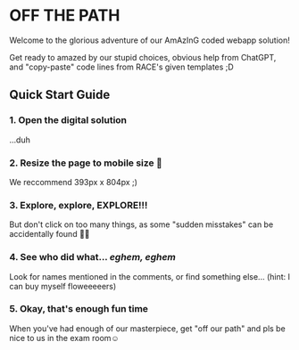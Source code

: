 # OFF THE PATH 

Welcome to the glorious adventure of our AmAzInG coded webapp solution!

Get ready to amazed by our stupid choices, obvious help from ChatGPT, and "copy-paste" code lines from RACE's given templates ;D


## Quick Start Guide

### 1. Open the digital solution

...duh


### 2. Resize the page to mobile size 📲

We reccommend 393px x 804px ;)


### 3. Explore, explore, EXPLORE!!!

But don't click on too many things, as some "sudden misstakes" can be accidentally found 🫢🤭


### 4. See who did what... *eghem, eghem*

Look for names mentioned in the comments, or find something else... (hint: I can buy myself floweeeeers)


### 5. Okay, that's enough fun time

When you've had enough of our masterpiece, get "off our path" and pls be nice to us in the exam room☺️

